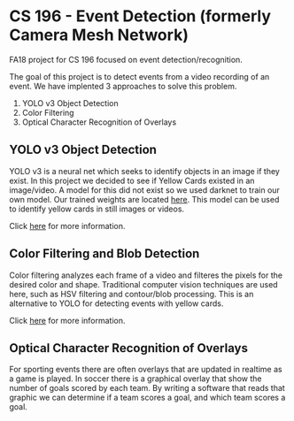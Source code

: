 # CS 196 - Event Detection (formerly Camera Mesh Network)
FA18 project for CS 196 focused on event detection/recognition.

The goal of this project is to detect events from a video recording of an event. We have implented 3 approaches to solve this problem. 

1) YOLO v3 Object Detection
2) Color Filtering 
3) Optical Character Recognition of Overlays

## YOLO v3 Object Detection
  YOLO v3 is a neural net which seeks to identify objects in an image if they exist. In this project we decided to see if Yellow Cards existed in an image/video. A model for this did not exist so we used darknet to train our own model. Our trained weights are located [here](https://github.com/CS196Illinois/Event_Detection/tree/master/darknet/backup). This model can be used to identify yellow cards in still images or videos. 
  
Click [here](https://github.com/CS196Illinois/Event_Detection/blob/master/darknet) for more information.
 
## Color Filtering and Blob Detection
  Color filtering analyzes each frame of a video and filteres the pixels for the desired color and shape. Traditional computer vision techniques are used here, such as HSV filtering and contour/blob processing. This is an alternative to YOLO for detecting events with yellow cards.
  
Click [here](https://github.com/CS196Illinois/Event_Detection/blob/master/card-detection) for more information.
 
 ## Optical Character Recognition of Overlays
   For sporting events there are often overlays that are updated in realtime as a game is played. In soccer there is a graphical overlay that show the number of goals scored by each team. By writing a software that reads that graphic we can determine if a team scores a goal, and which team scores a goal. 
   
 
 
  
  
